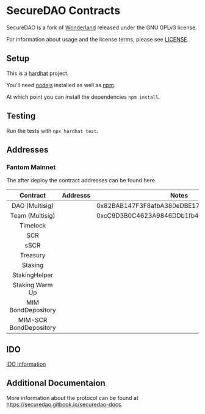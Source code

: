 # SecureDAO Contracts

SecureDAO is a fork of [Wonderland](Wonderland-Money/contracts) released under the GNU GPLv3 license.

For information about usage and the license terms, please see [LICENSE](./LICENSE).

## Setup

This is a [hardhat](https://hardhat.org) project.

You'll need [nodejs](https://nodejs.org) installed as well as [npm](https://npmjs.com).

At which point you can install the dependencies `npm install`.

## Testing

Run the tests with `npx hardhat test`.

## Addresses

### Fantom Mainnet

The after deploy the contract addresses can be found here.

|Contract       | Addresss                                                                                                            | Notes   |
|:-------------:|:-------------------------------------------------------------------------------------------------------------------:|-------|
|DAO (Multisig)         || 0x82BAB147F3F8afbA380eDBE1792a7a71e2c9cb88 ||
|Team (Multisig)        || 0xcC9D3B0C4623A9846DDb1fb40D729e771A22a157 ||
|Timelock               ||
|SCR                    ||
|sSCR                   ||
|Treasury               ||
|Staking                ||
|StakingHelper          ||
|Staking Warm Up        ||
|MIM BondDepository     ||
|MIM-SCR BondDepository ||

## IDO

[IDO information](./docs/ido.md)

## Additional Documentaion

More information about the protocol can be found at https://securedao.gitbook.io/securedao-docs.
